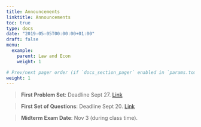 ```yaml
---
title: Announcements
linktitle: Announcements
toc: true
type: docs
date: "2019-05-05T00:00:00+01:00"
draft: false
menu:
  example:
    parent: Law and Econ
    weight: 1

# Prev/next pager order (if `docs_section_pager` enabled in `params.toml`)
weight: 1
---
```


> **First Problem Set**: Deadline Sept 27. [Link](https://www.franciscopoggi.com/courses/lawecon/problems/)

> **First Set of Questions**: Deadline Sept 20. [Link](https://www.franciscopoggi.com/courses/lawecon/questions/)

> **Midterm Exam Date**: Nov 3 (during class time).